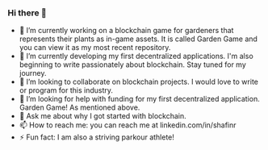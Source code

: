 ### Hi there 👋

<!--
**connova/connova** is a ✨ _special_ ✨ repository because its `README.md` (this file) appears on your GitHub profile.
-->

- 🔭 I’m currently working on a blockchain game for gardeners that represents their plants as in-game assets. It is called Garden Game and you can view it as my most recent repository.
- 🌱 I’m currently developing my first decentralized applications. I'm also beginning to write passionately about blockchain. Stay tuned for my journey. 
- 👯 I’m looking to collaborate on blockchain projects. I would love to write or program for this industry.
- 🤔 I’m looking for help with funding for my first decentralized application. Garden Game! As mentioned above.
- 💬 Ask me about why I got started with blockchain.
- 📫 How to reach me: you can reach me at linkedin.com/in/shafinr
- ⚡ Fun fact: I am also a striving parkour athlete!
